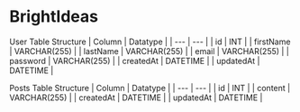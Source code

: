 # BrightIdeas

User Table Structure
| Column | Datatype |
| --- | --- |
| id | INT |
| firstName | VARCHAR(255) |
| lastName | VARCHAR(255) |
| email | VARCHAR(255) |
| password | VARCHAR(255) |
| createdAt | DATETIME |
| updatedAt | DATETIME |


Posts Table Structure
| Column | Datatype |
| --- | --- |
| id | INT |
| content | VARCHAR(255) |
| createdAt | DATETIME |
| updatedAt | DATETIME |

